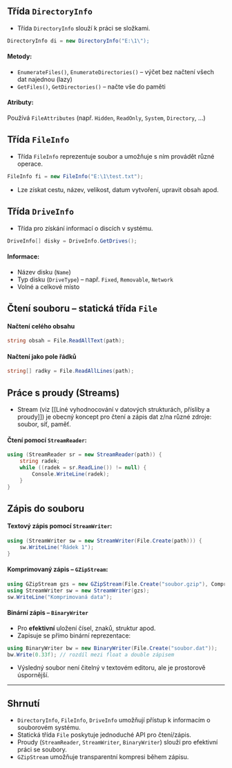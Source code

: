 ## Třída `DirectoryInfo`
- Třída `DirectoryInfo` slouží k práci se složkami.

```csharp
DirectoryInfo di = new DirectoryInfo("E:\1\");
```

#### Metody:
- `EnumerateFiles()`, `EnumerateDirectories()` – výčet bez načtení všech dat najednou (lazy)
- `GetFiles()`, `GetDirectories()` – načte vše do paměti

#### Atributy:
Používá `FileAttributes` (např. `Hidden`, `ReadOnly`, `System`, `Directory`, ...)

## Třída `FileInfo`
- Třída `FileInfo` reprezentuje soubor a umožňuje s ním provádět různé operace.

```csharp
FileInfo fi = new FileInfo("E:\1\test.txt");
```
- Lze získat cestu, název, velikost, datum vytvoření, upravit obsah apod.

## Třída `DriveInfo`
- Třída pro získání informací o discích v systému.
```csharp
DriveInfo[] disky = DriveInfo.GetDrives();
```

#### Informace:
- Název disku (`Name`)
- Typ disku (`DriveType`) – např. `Fixed`, `Removable`, `Network`
- Volné a celkové místo

## Čtení souboru – statická třída `File`
#### Načtení celého obsahu
```csharp
string obsah = File.ReadAllText(path);
```

#### Načtení jako pole řádků
```csharp
string[] radky = File.ReadAllLines(path);
```

## Práce s proudy (Streams)
- Stream (viz [[Líné vyhodnocování v datových strukturách, přísliby a proudy]]) je obecný koncept pro čtení a zápis dat z/na různé zdroje: soubor, síť, paměť.

#### Čtení pomocí `StreamReader`:
```csharp
using (StreamReader sr = new StreamReader(path)) {
    string radek;
    while ((radek = sr.ReadLine()) != null) {
        Console.WriteLine(radek);
    }
}
```

## Zápis do souboru

#### Textový zápis pomocí `StreamWriter`:
```csharp
using (StreamWriter sw = new StreamWriter(File.Create(path))) {
    sw.WriteLine("Řádek 1");
}
```

#### Komprimovaný zápis – `GZipStream`:
```csharp
using GZipStream gzs = new GZipStream(File.Create("soubor.gzip"), CompressionLevel.Optimal);
using StreamWriter sw = new StreamWriter(gzs);
sw.WriteLine("Komprimovaná data");
```

#### Binární zápis – `BinaryWriter`
- Pro **efektivní** uložení čísel, znaků, struktur apod.  
- Zapisuje se přímo binární reprezentace:
```csharp
using BinaryWriter bw = new BinaryWriter(File.Create("soubor.dat"));
bw.Write(0.33f); // rozdíl mezi float a double zápisem
```
- Výsledný soubor není čitelný v textovém editoru, ale je prostorově úspornější.

---
## Shrnutí
- `DirectoryInfo`, `FileInfo`, `DriveInfo` umožňují přístup k informacím o souborovém systému.
- Statická třída `File` poskytuje jednoduché API pro čtení/zápis.
- Proudy (`StreamReader`, `StreamWriter`, `BinaryWriter`) slouží pro efektivní práci se soubory.
- `GZipStream` umožňuje transparentní kompresi během zápisu.

